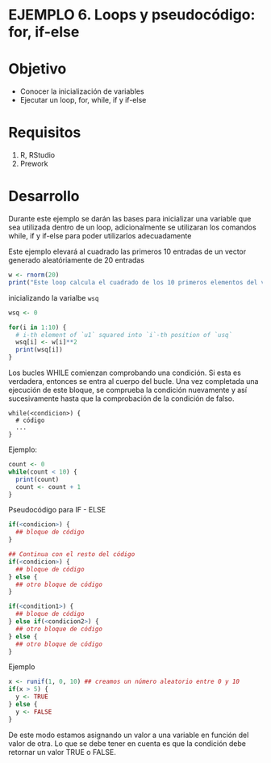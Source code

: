 # EJEMPLO 6. Loops y pseudocódigo: for, if-else

# Objetivo
- Conocer la inicialización de variables 
- Ejecutar un loop, for, while, if y if-else

# Requisitos
1. R, RStudio
2. Prework 

# Desarrollo
Durante este ejemplo se darán las bases para inicializar una variable que sea utilizada dentro de un loop, adicionalmente se utilizaran los comandos while, if y if-else para poder utilizarlos adecuadamente

Este ejemplo elevará al cuadrado las primeros 10 entradas de un vector generado aleatóriamente de 20 entradas 
```R
w <- rnorm(20)              
print("Este loop calcula el cuadrado de los 10 primeros elementos del vector w")
```
inicializando la varialbe `wsq`
```R
wsq <- 0

for(i in 1:10) {
  # i-th element of `u1` squared into `i`-th position of `usq`
  wsq[i] <- w[i]**2
  print(wsq[i])
}
```
Los bucles WHILE comienzan comprobando una condición. Si esta es verdadera, entonces se entra al cuerpo del bucle. Una vez completada una ejecución de este bloque, se comprueba la condición nuevamente y así sucesivamente hasta que la comprobación de la condición de falso.

```
while(<condicion>) {
  # código
  ...
}
```
Ejemplo:

```R
count <- 0
while(count < 10) {
  print(count)
  count <- count + 1
}
```

Pseudocódigo para IF - ELSE
```R
if(<condicion>) {
  ## bloque de código
}

## Continua con el resto del código
if(<condicion>) {
  ## bloque de código
} else {
  ## otro bloque de código
}

if(<condition1>) {
  ## bloque de código
} else if(<condicion2>) {
  ## otro bloque de código
} else {
  ## otro bloque de código
}
```
Ejemplo
```R
x <- runif(1, 0, 10) ## creamos un número aleatorio entre 0 y 10
if(x > 5) {
  y <- TRUE
} else {
  y <- FALSE
}
```
De este modo estamos asignando un valor a una variable en función del valor de otra. Lo que se debe tener en cuenta es que la condición debe retornar un valor TRUE o FALSE.
